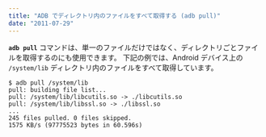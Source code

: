 ```yaml
---
title: "ADB でディレクトリ内のファイルをすべて取得する (adb pull)"
date: "2011-07-29"
---
```


__`adb pull`__ コマンドは、単一のファイルだけではなく、ディレクトリごとファイルを取得するのにも使用できます。
下記の例では、Android デバイス上の `/system/lib` ディレクトリ内のファイルをすべて取得しています。

```console
$ adb pull /system/lib
pull: building file list...
pull: /system/lib/libcutils.so -> ./libcutils.so
pull: /system/lib/libssl.so -> ./libssl.so
...
245 files pulled. 0 files skipped.
1575 KB/s (97775523 bytes in 60.596s)
```

